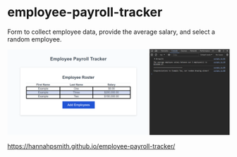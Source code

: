 # employee-payroll-tracker

Form to collect employee data, provide the average salary, and select a random employee.

![This Image includes a button to collect employee data, which then calculates the average employee salary and selects a random employee.](./Assets/Website-Capture.PNG)

https://hannahpsmith.github.io/employee-payroll-tracker/

